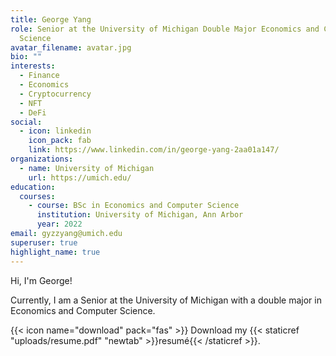 ```yaml
---
title: George Yang
role: Senior at the University of Michigan Double Major Economics and Computer
  Science
avatar_filename: avatar.jpg
bio: ""
interests:
  - Finance
  - Economics
  - Cryptocurrency
  - NFT
  - DeFi
social:
  - icon: linkedin
    icon_pack: fab
    link: https://www.linkedin.com/in/george-yang-2aa01a147/
organizations:
  - name: University of Michigan
    url: https://umich.edu/
education:
  courses:
    - course: BSc in Economics and Computer Science
      institution: University of Michigan, Ann Arbor
      year: 2022
email: gyzzyang@umich.edu
superuser: true
highlight_name: true
---
```

Hi, I'm George!

Currently, I am a Senior at the University of Michigan with a double major in Economics and Computer Science. 

{{< icon name="download" pack="fas" >}} Download my {{< staticref "uploads/resume.pdf" "newtab" >}}resumé{{< /staticref >}}.